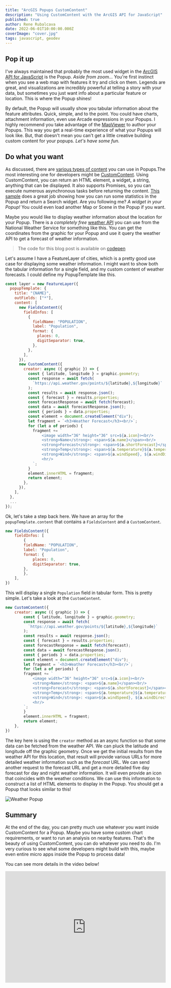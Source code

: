 ```yaml
---
title: "ArcGIS Popups CustomContent"
description: "Using CustomContent with the ArcGIS API for JavaScript"
published: true
author: Rene Rubalcava
date: 2022-06-01T10:00:00.000Z
coverImage: "cover.jpg"
tags: javascript, geodev
---
```


## Pop it up

I've always maintained that probably the most used widget in the [ArcGIS API for JavaScript](https://developers.arcgis.com/javascript/latest/) is the Popup. _Aside from zoom..._ You're first instinct when you see a web map with features it try and click on them. Legends are great, and visualizations are incredibly powerful at telling a story with your data, but sometimes you just want info about a particular feature or location. This is where the Popup shines!

By default, the Popup will usually show you tabular information about the feature attributes. Quick, simple, and to the point. You could have charts, attachment information, even use Arcade expressions in your Popups. I highly recommend you take advantage of the [MapViewer](https://doc.arcgis.com/en/arcgis-online/create-maps/configure-pop-ups-mv.htm) to author your Popups. This way you get a real-time experience of what your Popups will look like. But, that doesn't mean you can't get a little creative building custom content for your popups. _Let's have some fun._

## Do what you want

As discussed, there are [various types of content](https://developers.arcgis.com/javascript/latest/api-reference/esri-popup-content-Content.html) you can use in Popups.The most interesting one for developers might be [CustomContent](https://developers.arcgis.com/javascript/latest/api-reference/esri-popup-content-CustomContent.html). Using CustomContent, you can return an HTML element, a widget, a string, anything that can be displayed. It also supports Promises, so you can execute numerous asynchronous tasks before returning the content. [This sample](https://developers.arcgis.com/javascript/latest/sample-code/popup-customcontent/) does a great job showing how you can run some statistics in the Popup and return a Search widget. Are you following me? _A widget in your Popup!_ You could even load another Map or Scene in the Popup if you want.

Maybe you would like to display weather information about the location for your Popup. There is a _completely free_ [weather API](https://www.weather.gov/documentation/services-web-api) you can use from the National Weather Service for something like this. You can get the coordinates from the graphic for your Popup and use it query the weather API to get a forecast of weather information.

> The code for this blog post is available on [codepen](https://codepen.io/odoe/pen/zYREygo?editors=1010)

Let's assume I have a FeatureLayer of cities, which is a pretty good use case for displaying some weather information. I might want to show both the tabular information for a single field, and my custom content of weather forecasts. I could define my PopupTemplate like this.

```js
const layer = new FeatureLayer({
  popupTemplate: {
    title: "{NAME}",
    outFields: ["*"],
    content: [
      new FieldsContent({
        fieldInfos: [
          {
            fieldName: "POPULATION",
            label: "Population",
            format: {
              places: 0,
              digitSeparator: true,
            },
          },
        ],
      }),
      new CustomContent({
        creator: async ({ graphic }) => {
          const { latitude, longitude } = graphic.geometry;
          const response = await fetch(
            `https://api.weather.gov/points/${latitude},${longitude}`
          );
          const results = await response.json();
          const { forecast } = results.properties;
          const forecastResponse = await fetch(forecast);
          const data = await forecastResponse.json();
          const { periods } = data.properties;
          const element = document.createElement("div");
          let fragment = `<h3>Weather Forecast</h3><br/>`;
          for (let a of periods) {
            fragment += `
                <image width="36" height="36" src=${a.icon}><br/>
                <strong>Name</strong>: <span>${a.name}</span><br/>
                <strong>Forecast</strong>: <span>${a.shortForecast}</span><br/>
                <strong>Temp</strong>: <span>${a.temperature}${a.temperatureUnit}</span><br/>
                <strong>Wind</strong>: <span>${a.windSpeed}, ${a.windDirection}</span><br/>
                <hr/>
            `;
          }
          element.innerHTML = fragment;
          return element;
        },
      }),
    ],
  },
  ...
});
```

Ok, let's take a step back here. We have an array for the `popupTemplate.content` that contains a `FieldsContent` and a `CustomContent`.

```js
new FieldsContent({
    fieldInfos: [
        {
        fieldName: "POPULATION",
        label: "Population",
        format: {
            places: 0,
            digitSeparator: true,
        },
        },
    ],
})
```

This will display a single `Population` field in tabular form. This is pretty simple. Let's take a look at the `CustomContent`.

```js
new CustomContent({
    creator: async ({ graphic }) => {
        const { latitude, longitude } = graphic.geometry;
        const response = await fetch(
          `https://api.weather.gov/points/${latitude},${longitude}`
        );
        const results = await response.json();
        const { forecast } = results.properties;
        const forecastResponse = await fetch(forecast);
        const data = await forecastResponse.json();
        const { periods } = data.properties;
        const element = document.createElement("div");
        let fragment = `<h3>Weather Forecast</h3><br/>`;
        for (let a of periods) {
        fragment += `
            <image width="36" height="36" src=${a.icon}><br/>
            <strong>Name</strong>: <span>${a.name}</span><br/>
            <strong>Forecast</strong>: <span>${a.shortForecast}</span><br/>
            <strong>Temp</strong>: <span>${a.temperature}${a.temperatureUnit}</span><br/>
            <strong>Wind</strong>: <span>${a.windSpeed}, ${a.windDirection}</span><br/>
            <hr/>
        `;
        }
        element.innerHTML = fragment;
        return element;
    },
})
```

The key here is using the `creator` method as an async function so that some data can be fetched from the weather API. We can pluck the latitude and longitude off the graphic geometry. Once we get the initial results from the weather API for this location, that result will provide various URLs for more detailed weather information such as the _forecast_ URL. We can send another request to the forecast URL and get a more detailed five day forecast for day and night weather information. It will even provide an icon that coincides with the weather conditions. We can use this information to construct a list of HTML elements to display in the Popup. You should get a Popup that looks similar to this!

![Weather Popup](images/weather-popup.png)

## Summary

At the end of the day, you can pretty much use whatever you want inside CustomContent for a Popup. Maybe you have some custom chart requirements, or want to run an analysis on nearby features. That's the beauty of using CustomContent, you can do whatever you need to do. I'm very curious to see what some developers might build with this, maybe even entire micro apps inside the Popup to process data!

You can see more details in the video below!

<iframe width="100%" height="350" src="https://www.youtube.com/embed/I2XMRxoWcZA" title="YouTube video player" frameborder="0" allow="accelerometer; autoplay; clipboard-write; encrypted-media; gyroscope; picture-in-picture" allowfullscreen></iframe>

